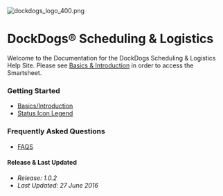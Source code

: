 ![dockdogs_logo_400.png](http://dockdogs.com/wp-content/uploads/2013/01/dockdogs_logo_300-7019fdd1.png)

# DockDogs® Scheduling & Logistics

Welcome to the Documentation for the DockDogs Scheduling & Logistics Help Site. Please see [Basics & Introduction](getting-started/basics-and-introduction/) in order to access the Smartsheet.

### Getting Started
* [Basics/Introduction](getting-started/basics-and-introduction/)
* [Status Icon Legend](getting-started/status-icon-legend/)

### Frequently Asked Questions
* [FAQS](getting-started/FAQs)

#### Release & Last Updated
* _Release: 1.0.2_
* _Last Updated: 27 June 2016_
